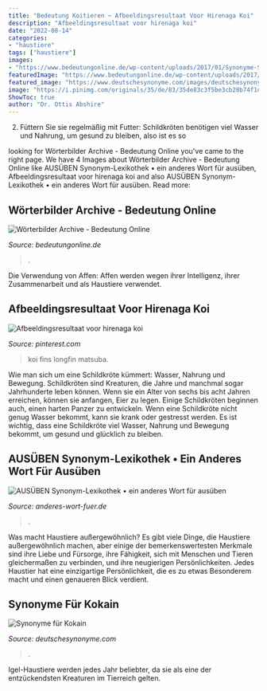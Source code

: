 ```yaml
---
title: "Bedeutung Koitieren ~ Afbeeldingsresultaat Voor Hirenaga Koi"
description: "Afbeeldingsresultaat voor hirenaga koi"
date: "2022-08-14"
categories:
- "haustiere"
tags: ["haustiere"]
images:
- "https://www.bedeutungonline.de/wp-content/uploads/2017/01/Synonyme-Sterben.png"
featuredImage: "https://www.bedeutungonline.de/wp-content/uploads/2017/01/Synonyme-Sterben.png"
featured_image: "https://www.deutschesynonyme.com/images/deutschesynonyme/l/33/kokain.png"
image: "https://i.pinimg.com/originals/35/de/83/35de83c3f5be3cb28b74f1ddd8af6040.png"
ShowToc: true
author: "Dr. Ottis Abshire"
---
```



2) Füttern Sie sie regelmäßig mit Futter: Schildkröten benötigen viel Wasser und Nahrung, um gesund zu bleiben, also ist es so

	

		
looking for Wörterbilder Archive - Bedeutung Online you've came to the right page. We have 4 Images about Wörterbilder Archive - Bedeutung Online like AUSÜBEN Synonym-Lexikothek • ein anderes Wort für ausüben, Afbeeldingsresultaat voor hirenaga koi and also AUSÜBEN Synonym-Lexikothek • ein anderes Wort für ausüben. Read more:
		
    
## Wörterbilder Archive - Bedeutung Online

<img loading=lazy src="https://www.bedeutungonline.de/wp-content/uploads/2017/01/Synonyme-Sterben.png" onerror="this.onerror=null;this.src='https://tse2.mm.bing.net/th?id=OIP.egtfJ4djUXg7Ursk2m5jSAHaF8&amp;pid=15.1';" alt="Wörterbilder Archive - Bedeutung Online">

_Source: bedeutungonline.de_

>. 

	

Die Verwendung von Affen: Affen werden wegen ihrer Intelligenz, ihrer Zusammenarbeit und als Haustiere verwendet.

    
## Afbeeldingsresultaat Voor Hirenaga Koi

<img loading=lazy src="https://i.pinimg.com/originals/35/de/83/35de83c3f5be3cb28b74f1ddd8af6040.png" onerror="this.onerror=null;this.src='https://tse1.mm.bing.net/th?id=OIP.an8UP3mmlT6WG8hRyXOTVgHaHv&amp;pid=15.1';" alt="Afbeeldingsresultaat voor hirenaga koi">

_Source: pinterest.com_

>koi fins longfin matsuba. 

	

Wie man sich um eine Schildkröte kümmert: Wasser, Nahrung und Bewegung.
Schildkröten sind Kreaturen, die Jahre und manchmal sogar Jahrhunderte leben können. Wenn sie ein Alter von sechs bis acht Jahren erreichen, können sie anfangen, Eier zu legen. Einige Schildkröten beginnen auch, einen harten Panzer zu entwickeln. Wenn eine Schildkröte nicht genug Wasser bekommt, kann sie krank oder gestresst werden. Es ist wichtig, dass eine Schildkröte viel Wasser, Nahrung und Bewegung bekommt, um gesund und glücklich zu bleiben.

    
## AUSÜBEN Synonym-Lexikothek • Ein Anderes Wort Für Ausüben

<img loading=lazy src="https://anderes-wort-fuer.de/template/images/ausüben.png" onerror="this.onerror=null;this.src='https://tse4.mm.bing.net/th?id=OIP.-MitIRoUwS0_PSDnrSnyNAHaHa&amp;pid=15.1';" alt="AUSÜBEN Synonym-Lexikothek • ein anderes Wort für ausüben">

_Source: anderes-wort-fuer.de_

>. 

	

Was macht Haustiere außergewöhnlich?
Es gibt viele Dinge, die Haustiere außergewöhnlich machen, aber einige der bemerkenswertesten Merkmale sind ihre Liebe und Fürsorge, ihre Fähigkeit, sich mit Menschen und Tieren gleichermaßen zu verbinden, und ihre neugierigen Persönlichkeiten. Jedes Haustier hat eine einzigartige Persönlichkeit, die es zu etwas Besonderem macht und einen genaueren Blick verdient.

    
## Synonyme Für Kokain

<img loading=lazy src="https://www.deutschesynonyme.com/images/deutschesynonyme/l/33/kokain.png" onerror="this.onerror=null;this.src='https://tse2.mm.bing.net/th?id=OIP.Ab6vOmjzJmHk2MGixNOvZAHaD4&amp;pid=15.1';" alt="Synonyme für Kokain">

_Source: deutschesynonyme.com_

>. 

	

Igel-Haustiere werden jedes Jahr beliebter, da sie als eine der entzückendsten Kreaturen im Tierreich gelten.

